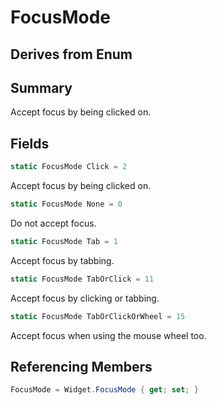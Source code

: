 # FocusMode

## Derives from Enum

## Summary

Accept focus by being clicked on.
## Fields

```c#
static FocusMode Click = 2
```
Accept focus by being clicked on.
```c#
static FocusMode None = 0
```
Do not accept focus.
```c#
static FocusMode Tab = 1
```
Accept focus by tabbing.
```c#
static FocusMode TabOrClick = 11
```
Accept focus by clicking or tabbing.
```c#
static FocusMode TabOrClickOrWheel = 15
```
Accept focus when using the mouse wheel too.
## Referencing Members

```c#
FocusMode = Widget.FocusMode { get; set; } 
```
